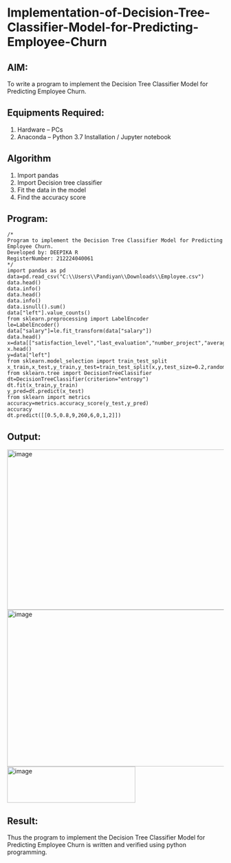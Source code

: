 # Implementation-of-Decision-Tree-Classifier-Model-for-Predicting-Employee-Churn

## AIM:
To write a program to implement the Decision Tree Classifier Model for Predicting Employee Churn.

## Equipments Required:
1. Hardware – PCs
2. Anaconda – Python 3.7 Installation / Jupyter notebook

## Algorithm
1. Import pandas
2. Import Decision tree classifier
3. Fit the data in the model
4. Find the accuracy score 
 

## Program:
```
/*
Program to implement the Decision Tree Classifier Model for Predicting Employee Churn.
Developed by: DEEPIKA R
RegisterNumber: 212224040061 
*/
import pandas as pd
data=pd.read_csv("C:\\Users\\Pandiyan\\Downloads\\Employee.csv")
data.head()
data.info()
data.head()
data.info()
data.isnull().sum()
data["left"].value_counts()
from sklearn.preprocessing import LabelEncoder
le=LabelEncoder()
data["salary"]=le.fit_transform(data["salary"])
data.head()
x=data[["satisfaction_level","last_evaluation","number_project","average_montly_hours","time_spend_company","Work_accident","promotion_last_5years","salary"]]
x.head()
y=data["left"]
from sklearn.model_selection import train_test_split
x_train,x_test,y_train,y_test=train_test_split(x,y,test_size=0.2,random_state=100)
from sklearn.tree import DecisionTreeClassifier
dt=DecisionTreeClassifier(criterion="entropy")
dt.fit(x_train,y_train)
y_pred=dt.predict(x_test)
from sklearn import metrics
accuracy=metrics.accuracy_score(y_test,y_pred)
accuracy
dt.predict([[0.5,0.8,9,260,6,0,1,2]])
```

## Output:
<img width="683" height="372" alt="image" src="https://github.com/user-attachments/assets/a166c835-3b61-4fe3-abfd-4de79194a323" />
<img width="663" height="364" alt="image" src="https://github.com/user-attachments/assets/df7237ca-f713-4513-abb5-54d68804d7e5" />



<img width="298" height="84" alt="image" src="https://github.com/user-attachments/assets/7f397a3f-00b5-4b14-ac76-fada6053614b" />


## Result:
Thus the program to implement the  Decision Tree Classifier Model for Predicting Employee Churn is written and verified using python programming.
